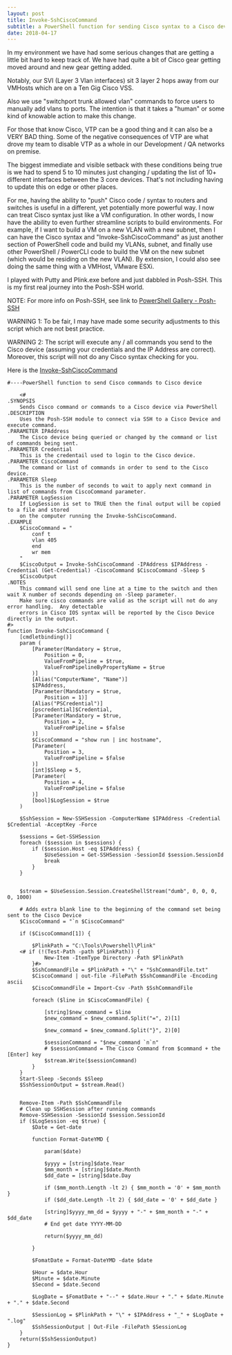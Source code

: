 ```yaml
---
layout: post
title: Invoke-SshCiscoCommand
subtitle: a PowerShell function for sending Cisco syntax to a Cisco device
date: 2018-04-17
---
```


In my environment we have had some serious changes that are getting a little bit hard to keep track of.  We have had quite a bit of 
Cisco gear getting moved around and new gear getting added.

Notably, our SVI (Layer 3 Vlan interfaces) sit 3 layer 2 hops away from our VMHosts which are on a Ten Gig Cisco VSS.  

Also we use "switchport trunk allowed vlan" commands to force users to manually add vlans to ports.  The intention is that it takes
a "human" or some kind of knowable action to make this change.

For those that know Cisco, VTP can be a good thing and it can also be a VERY BAD thing.  Some of the negative consequences of VTP 
are what drove my team to disable VTP as a whole in our Development / QA networks on premise.   

The biggest immediate and visible setback with these conditions being true is we had to spend 5 to 10 minutes just changing / updating
the list of 10+ different interfaces between the 3 core devices.  That's not including having to update this on edge or other places.

For me, having the ability to "push" Cisco code / syntax to routers and switches is useful in a different, yet potentially more powerful way.  I now can treat Cisco syntax just like a VM configuration.  In other words, I now have the ability to even further streamline scripts to build environments.  For example, if I want to build a VM on a new VLAN with a new subnet, then I can have the Cisco syntax and "Invoke-SshCiscoCommand" as just another section of PowerShell code and build my VLANs, subnet, and finally use other PowerShell / PowerCLI code to build the VM on the new subnet (which would be residing on the new VLAN).  By extension, I could also see doing the same thing with a VMHost, VMware ESXi.  

I played with Putty and Plink.exe before and just dabbled in Posh-SSH.  This is my first real journey into the Posh-SSH world.

NOTE: For more info on Posh-SSH, see link to [PowerShell Gallery - Posh-SSH](https://www.powershellgallery.com/packages/Posh-SSH/2.0.2)

WARNING 1: To be fair, I may have made some security adjustments to this script which are not best practice.  

WARNING 2: The script will execute any / all commands you send to the Cisco device (assuming your credentials 
and the IP Address are correct).  Moreover, this script will not do any Cisco syntax checking for you.

Here is the [Invoke-SshCiscoCommand](https://mmuras-vmse.github.io/_PS1-code/2018/Invoke-SshCiscoCommand.ps1) 

	#----PowerShell function to send Cisco commands to Cisco device
	
		<#
	.SYNOPSIS
		Sends Cisco command or commands to a Cisco device via PowerShell
	.DESCRIPTION
		Uses the Posh-SSH module to connect via SSH to a Cisco Device and execute command.
	.PARAMETER IPAddress
		The Cisco device being queried or changed by the command or list of commands being sent.
	.PARAMETER Credential
		This is the credentail used to login to the Cisco device.
	.PARAMETER CiscoCommand
		The command or list of commands in order to send to the Cisco device.
	.PARAMETER Sleep
		This is the number of seconds to wait to apply next command in list of commands from CiscoCommand parameter.
	.PARAMETER LogSession
		If LogSession is set to TRUE then the final output will be copied to a file and stored 
		on the computer running the Invoke-SshCiscoCommand.
	.EXAMPLE
		$CiscoCommand = "
			conf t
			vlan 405
			end
			wr mem
		"
		$CiscoOutput = Invoke-SshCiscoCommand -IPAddress $IPAddress -Credential (Get-Credential) -CiscoCommand $CiscoCommand -Sleep 5
		$CiscoOutput
	.NOTES
		This command will send one line at a time to the switch and then wait X number of seconds depending on -Sleep parameter.
		Make sure cisco commands are valid as the script will not do any error handling.  Any detectable
		errors in Cisco IOS syntax will be reported by the Cisco Device directly in the output.
	#>
	function Invoke-SshCiscoCommand {
		[cmdletbinding()]
		param (
			[Parameter(Mandatory = $true,
				Position = 0,
				ValueFromPipeline = $true,
				ValueFromPipelineByPropertyName = $true
			)]
			[Alias("ComputerName", "Name")]
			$IPAddress,
			[Parameter(Mandatory = $true,
				Position = 1)]
			[Alias("PSCredential")]
			[pscredential]$Credential,
			[Parameter(Mandatory = $true,
				Position = 2,
				ValueFromPipeline = $false
			)]
			$CiscoCommand = "show run | inc hostname",
			[Parameter(
				Position = 3,
				ValueFromPipeline = $false
			)]
			[int]$Sleep = 5,
			[Parameter(
				Position = 4,
				ValueFromPipeline = $false
			)]
			[bool]$LogSession = $true
		)

		$SshSession = New-SSHSession -ComputerName $IPAddress -Credential $Credential -AcceptKey -Force

		$sessions = Get-SSHSession
		foreach ($session in $sessions) {
			if ($session.Host -eq $IPAddress) {
				$UseSession = Get-SSHSession -SessionId $session.SessionId
				break
			}
		}


		$stream = $UseSession.Session.CreateShellStream("dumb", 0, 0, 0, 0, 1000)
		
		# Adds extra blank line to the beginning of the command set being sent to the Cisco Device
		$CiscoCommand = "`n $CiscoCommand"

		if ($CiscoCommand[1]) {

			$PlinkPath = "C:\Tools\Powershell\Plink"
		<# if (!(Test-Path -path $PlinkPath)) {
				New-Item -ItemType Directory -Path $PlinkPath
			}#>
			$SshCommandFile = $PlinkPath + "\" + "SshCommandFile.txt"
			$CiscoCommand | out-file -FilePath $SshCommandFile -Encoding ascii
			$CiscoCommandFile = Import-Csv -Path $SshCommandFile

			foreach ($line in $CiscoCommandFile) {
			
				[string]$new_command = $line
				$new_command = $new_command.Split("=", 2)[1]
				
				$new_command = $new_command.Split("}", 2)[0]
				
				$sessionCommand = "$new_command `n`n"
				# $sessionCommand = The Cisco Command from $command + the [Enter] key
				$stream.Write($sessionCommand)
			}
		}
		Start-Sleep -Seconds $Sleep
		$SshSessionOutput = $stream.Read()

		
		Remove-Item -Path $SshCommandFile
		# Clean up SSHSession after running commands
		Remove-SSHSession -SessionId $session.SessionId
		if ($LogSession -eq $true) {
			$Date = Get-date 

			function Format-DateYMD {

				param($date)

				$yyyy = [string]$date.Year
				$mm_month = [string]$date.Month
				$dd_date = [string]$date.Day

				if ($mm_month.Length -lt 2) { $mm_month = '0' + $mm_month }
				if ($dd_date.Length -lt 2) { $dd_date = '0' + $dd_date }

				[string]$yyyy_mm_dd = $yyyy + "-" + $mm_month + "-" + $dd_date
				# End get date YYYY-MM-DD
			
				return($yyyy_mm_dd)

			}
			
			$FomatDate = Format-DateYMD -date $date

			$Hour = $date.Hour
			$Minute = $date.Minute
			$Second = $date.Second
			
			$LogDate = $FomatDate + "--" + $date.Hour + "." + $date.Minute + "." + $date.Second

			$SessionLog = $PlinkPath + "\" + $IPAddress + "_" + $LogDate + ".log"
			$SshSessionOutput | Out-File -FilePath $SessionLog
		}
		return($SshSessionOutput)
	}




